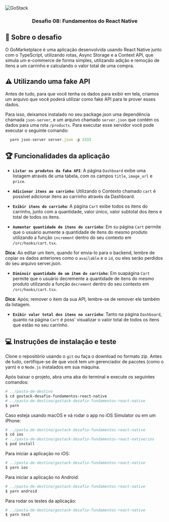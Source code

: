 <img alt="GoStack" src="https://storage.googleapis.com/golden-wind/bootcamp-gostack/header-desafios-new.png" />

<h3 align="center">
  Desafio 08: Fundamentos do React Native
</h3>

## :rocket: Sobre o desafio

O GoMarketplace é uma aplicação desenvolvida usando React Native junto com o TypeScript, utilizando rotas, Async Storage e a Context API, que simula um e-commerce de forma simples, utilizando adição e remoção de itens a um carrinho e calculando o valor total de uma compra.

## :warning: Utilizando uma fake API

Antes de tudo, para que você tenha os dados para exibir em tela, criamos um arquivo que você poderá utilizar como fake API para te prover esses dados.

Para isso, deixamos instalado no seu package.json uma dependência chamada `json-server`, e um arquivo chamado `server.json` que contém os dados para uma rota `/products`. Para executar esse servidor você pode executar o seguinte comando:

```js
  yarn json-server server.json -p 3333
```

## :trophy: Funcionalidades da aplicação

- **`Listar os produtos da fake API`**: A página `Dashboard` exibe uma listagem através de uma tabela, com os campos `title`, `image_url` e `price`.

- **`Adicionar itens ao carrinho`**: Utilizando o Contexto chamado `cart` é possível adicionar itens ao carrinho através da Dashboard.

- **`Exibir itens do carrinho`**: A página `Cart` exibe todos os itens do carrinho, junto com a quantidade, valor único, valor subtotal dos itens e total de todos os itens.

- **`Aumentar quantidade de itens do carrinho`**: Em su página `Cart` permite que o usuário aumente a quantidade de itens do mesmo produto utilizando a função `increment` dentro do seu contexto em `/src/hooks/cart.tsx`.

**Dica**: Ao editar um item, quando for envia-lo para o backend, lembre de copiar os dados anteriores como o `available` e o `id`, ou eles serão  perdidos do seu arquivo server.json.

- **`Diminuir quantidade de um item do carrinho`**: Em suapágina `Cart` permite que o usuário decremente a quantidade de itens do mesmo produto utilizando a função `decrement` dentro do seu contexto em `/src/hooks/cart.tsx`.

**Dica**: Após; remover o item da sua API, lembre-se de remover ele também da listagem.
- **`Exibir valor total dos itens no carrinho`**: Tanto na página `Dashboard`, quanto na página `Cart` é poss' visualizar o valor total de todos os itens que estão no seu carrinho.

## :computer: Instruções de instalação e teste

Clone o repositório usando o `git` ou faça o download no formato zip. 
Antes de tudo, certifique-se de que você tem um gerenciador de pacotes (como o yarn) e o `Node.js` instalados em sua máquina.

Após baixar o projeto, abra uma aba do terminal e execute os seguintes comandos:

```Bash
# ../pasta-de-destino
$ cd gostack-desafio-fundamentos-react-native
# ../pasta-de-destino/gostack-desafio-fundamentos-react-native
$ yarn
```

Caso esteja usando macOS e vá rodar o app no iOS Simulator ou em um iPhone:

```Bash
# ../pasta-de-destino/gostack-desafio-fundamentos-react-native
$ cd ios
# ../pasta-de-destino/gostack-desafio-fundamentos-react-native/ios
$ pod install
```

Para iniciar a aplicação no iOS:

```Bash
# ../pasta-de-destino/gostack-desafio-fundamentos-react-native
$ yarn ios
```

Para iniciar a aplicação no Android:

```Bash
# ../pasta-de-destino/gostack-desafio-fundamentos-react-native
$ yarn android
```

Para rodar os testes da aplicação:

```Bash
# ../pasta-de-destino/gostack-desafio-fundamentos-react-native
$ yarn test
```
